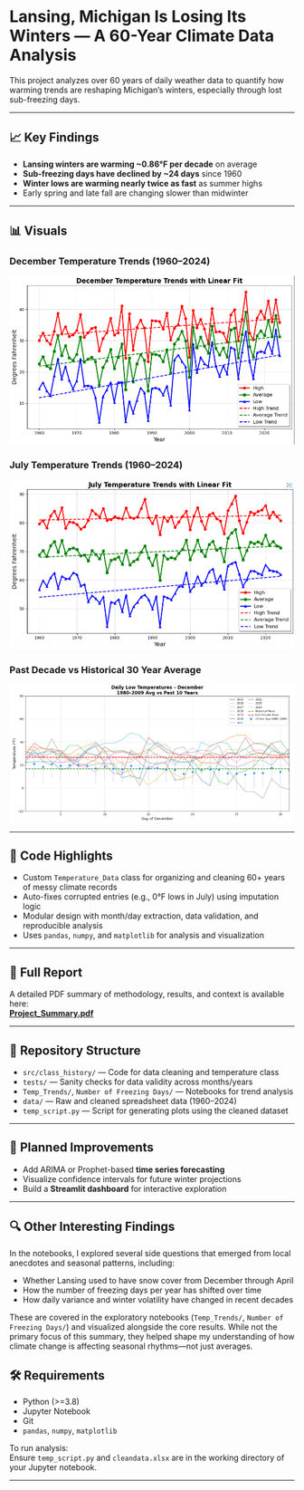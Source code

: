 # Lansing, Michigan Is Losing Its Winters — A 60-Year Climate Data Analysis

This project analyzes over 60 years of daily weather data to quantify how warming trends are reshaping Michigan’s winters, especially through lost sub-freezing days.

---

## 📈 Key Findings

- **Lansing winters are warming ~0.86°F per decade** on average  
- **Sub-freezing days have declined by ~24 days** since 1960  
- **Winter lows are warming nearly twice as fast** as summer highs  
- Early spring and late fall are changing slower than midwinter  

---

## 📊 Visuals

### December Temperature Trends (1960–2024)
![December Temperature Trends](Temp_Trends/dec.PNG)

### July Temperature Trends (1960–2024)
![July Temperature Trends](Temp_Trends/july.PNG)

### Past Decade vs Historical 30 Year Average
![Dec Temperature Variance](Temp_Trends/var.PNG)


---

## 🧠 Code Highlights

- Custom `Temperature_Data` class for organizing and cleaning 60+ years of messy climate records  
- Auto-fixes corrupted entries (e.g., 0°F lows in July) using imputation logic  
- Modular design with month/day extraction, data validation, and reproducible analysis  
- Uses `pandas`, `numpy`, and `matplotlib` for analysis and visualization

---

## 📄 Full Report

A detailed PDF summary of methodology, results, and context is available here:  
[**Project_Summary.pdf**](Project_Summary.pdf)

---

## 📁 Repository Structure

- `src/class_history/` — Code for data cleaning and temperature class  
- `tests/` — Sanity checks for data validity across months/years  
- `Temp_Trends/`, `Number of Freezing Days/` — Notebooks for trend analysis  
- `data/` — Raw and cleaned spreadsheet data (1960–2024)  
- `temp_script.py` — Script for generating plots using the cleaned dataset  

---

## 🔮 Planned Improvements

- Add ARIMA or Prophet-based **time series forecasting**  
- Visualize confidence intervals for future winter projections  
- Build a **Streamlit dashboard** for interactive exploration

---
## 🔍 Other Interesting Findings

In the notebooks, I explored several side questions that emerged from local anecdotes and seasonal patterns, including:

- Whether Lansing used to have snow cover from December through April
- How the number of freezing days per year has shifted over time
- How daily variance and winter volatility have changed in recent decades

These are covered in the exploratory notebooks (`Temp_Trends/`, `Number of Freezing Days/`) and visualized alongside the core results. While not the primary focus of this summary, they helped shape my understanding of how climate change is affecting seasonal rhythms—not just averages.



## 🛠 Requirements

- Python (>=3.8)  
- Jupyter Notebook  
- Git  
- `pandas`, `numpy`, `matplotlib`  

To run analysis:  
Ensure `temp_script.py` and `cleandata.xlsx` are in the working directory of your Jupyter notebook.

---

